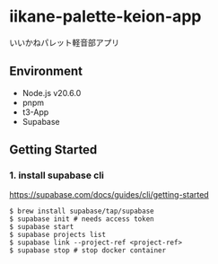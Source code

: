 # iikane-palette-keion-app #
いいかねパレット軽音部アプリ

## Environment
- Node.js v20.6.0
- pnpm
- t3-App
- Supabase

## Getting Started
### 1. install supabase cli
https://supabase.com/docs/guides/cli/getting-started
```
$ brew install supabase/tap/supabase
$ supabase init # needs access token
$ supabase start
$ supabase projects list
$ supabase link --project-ref <project-ref>
$ supabase stop # stop docker container
```
